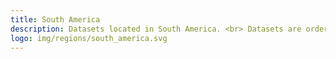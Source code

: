 ```yaml
---
title: South America
description: Datasets located in South America. <br> Datasets are ordered by the last modified date.
logo: img/regions/south_america.svg
---
```

